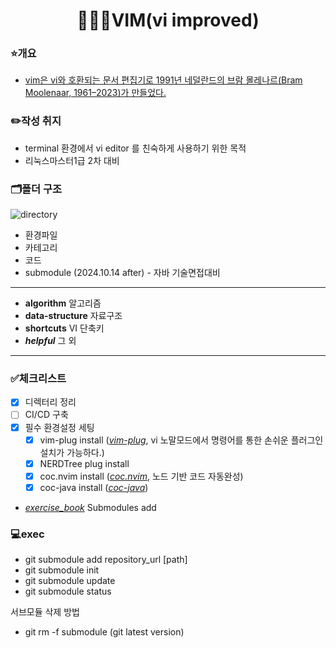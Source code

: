 <div align="center">

# 🧑🏽‍💻VIM(vi improved)

</div>

### ⭐️개요
- [vim은 vi와 호환되는 문서 편집기로 1991년 네덜란드의 브람 몰레나르(Bram Moolenaar, 1961–2023)가 만들었다.](https://namu.wiki/w/vim "출처:나무위키")

### ✏️작성 취지
- terminal 환경에서 vi editor 를 친숙하게 사용하기 위한 목적
- 리눅스마스터1급 2차 대비

### 🗂️폴더 구조
![directory](https://github.com/user-attachments/assets/20e56872-c646-4ccd-b56e-5534d155b033 "디렉터리 구조")
- 환경파일
- 카테고리
- 코드
- submodule (2024.10.14 after) - 자바 기술면접대비
---
- **algorithm** 알고리즘
- **data-structure** 자료구조
- **shortcuts** VI 단축키
- **_helpful_** 그 외
---

### ✅체크리스트
- [X] 디렉터리 정리
- [ ] CI/CD 구축
- [X] 필수 환경설정 세팅
  - [X] vim-plug install (_[vim-plug](https://github.com/junegunn/vim-plug)_, vi 노말모드에서 명령어를 통한 손쉬운 플러그인 설치가 가능하다.) 
  - [X] NERDTree plug install
  - [X] coc.nvim install (_[coc.nvim](https://github.com/neoclide/coc.nvim)_, 노드 기반 코드 자동완성) 
  - [X] coc-java install (_[coc-java](https://github.com/neoclide/coc-java)_)
- _[exercise_book](https://github.com/yeeooni/exercise_book.git)_ Submodules add 

### 💻exec
- git submodule add repository_url [path]
- git submodule init
- git submodule update
- git submodule status

서브모듈 삭제 방법

- git rm -f submodule (git latest version)

